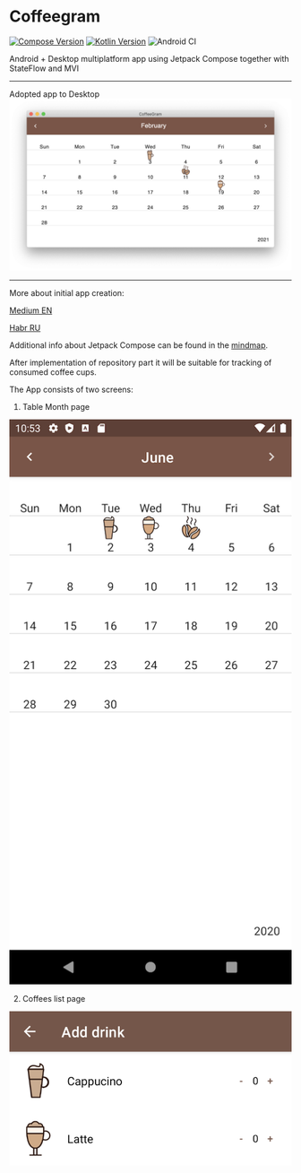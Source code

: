 # Coffeegram

[![Compose Version](https://img.shields.io/badge/JetBrains%20Compose-0.3.0--rc1-yellow)](https://github.com/JetBrains/compose-jb)
[![Kotlin Version](https://img.shields.io/badge/Kotlin-1.4.30-blue.svg)](https://kotlinlang.org)
![Android CI](https://github.com/phansier/Coffeegram/workflows/Android%20CI/badge.svg?branch=master)

Android + Desktop multiplatform app using Jetpack Compose together with StateFlow and MVI

---

Adopted app to Desktop
![](images/desktop.png)

---


More about initial app creation:

[Medium EN](https://proandroiddev.com/change-my-mind-or-android-development-transformation-to-jetpack-compose-coroutines-e719a342cc52)

[Habr RU](https://habr.com/ru/company/kaspersky/blog/513364/)

Additional info about Jetpack Compose can be found in the [mindmap](mindmap.md).

After implementation of repository part it will be suitable for tracking of consumed coffee cups.

The App consists of two screens:
1) Table Month page

![](images/month_table.png)

2) Coffees list page

![](images/coffee_list.png)
